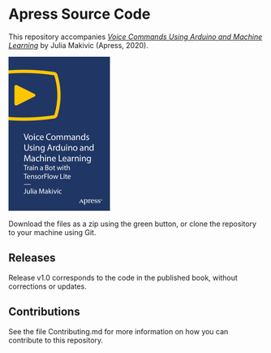 # Apress Source Code

This repository accompanies [*Voice Commands Using Arduino and Machine Learning*](https://rd.springer.com/video/10.1007/978-1-4842-6772-1) by Julia Makivic (Apress, 2020).

[comment]: #cover
![Cover image](9781484267721.jpg)

Download the files as a zip using the green button, or clone the repository to your machine using Git.

## Releases

Release v1.0 corresponds to the code in the published book, without corrections or updates.

## Contributions

See the file Contributing.md for more information on how you can contribute to this repository.
